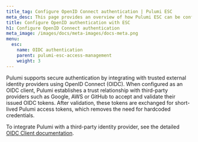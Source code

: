```yaml
---
title_tag: Configure OpenID Connect authentication | Pulumi ESC
meta_desc: This page provides an overview of how Pulumi ESC can be configured for OIDC authentication with a trusted identity provider.
title: Configure OpenID authentication with ESC
h1: Configure OpenID Connect authentication
meta_image: /images/docs/meta-images/docs-meta.png
menu:
  esc:
    name: OIDC authentication
    parent: pulumi-esc-access-management
    weight: 3
---
```


Pulumi supports secure authentication by integrating with trusted external identity providers using OpenID Connect (OIDC). When configured as an OIDC client, Pulumi establishes a trust relationship with third-party providers such as Google, AWS or GitHub to accept and validate their issued OIDC tokens. After validation, these tokens are exchanged for short-lived Pulumi access tokens, which removes the need for hardcoded credentials.

To integrate Pulumi with a third-party identity provider, see the detailed [OIDC Client documentation](/docs/administration/access-identity/oidc/client/).
